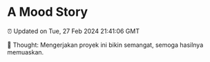 # A Mood Story

⏰ Updated on Tue, 27 Feb 2024 21:41:06 GMT

💭 Thought: Mengerjakan proyek ini bikin semangat, semoga hasilnya memuaskan.

